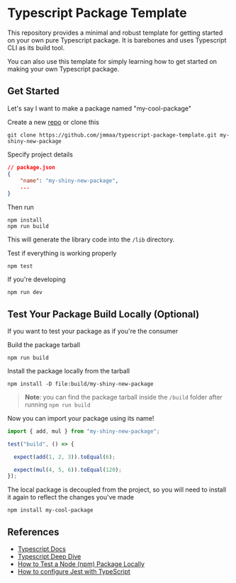 # Typescript Package Template

This repository provides a minimal and robust template for getting started on your own pure Typescript package. It is barebones and uses Typescript CLI as its build tool.

You can also use this template for simply learning how to get started on making your own Typescript package.

## Get Started

Let's say I want to make a package named "my-cool-package"

Create a new [repo](https://github.com/jmmaa/typescript-package-template/generate) or clone this
```
git clone https://github.com/jmmaa/typescript-package-template.git my-shiny-new-package
```

Specify project details

```json
// package.json
{
    "name": "my-shiny-new-package",
    ...
}
```

Then run

```
npm install
npm run build
```
This will generate the library code into the `/lib` directory.


Test if everything is working properly

```
npm test
```

If you're developing 

```
npm run dev
```

## Test Your Package Build Locally (Optional)

If you want to test your package as if you're the consumer

Build the package tarball
```
npm run build
```
Install the package locally from the tarball
```
npm install -D file:build/my-shiny-new-package
```
> **Note**: you can find the package tarball inside the `/build` folder after running `npm run build`

Now you can import your package using its name!

```typescript
import { add, mul } from "my-shiny-new-package";

test("build", () => {

  expect(add(1, 2, 3)).toEqual(6);

  expect(mul(4, 5, 6)).toEqual(120);
});
```
The local package is decoupled from the project, so you will need to install it again to reflect the changes you've made

```
npm install my-cool-package
```

## References

- [Typescript Docs](https://www.typescriptlang.org/docs)
- [Typescript Deep Dive](https://basarat.gitbook.io/typescript/library)
- [How to Test a Node (npm) Package Locally](https://javascript.plainenglish.io/how-to-test-a-node-package-locally-8dde33e642df)
- [How to configure Jest with TypeScript](https://swizec.com/blog/how-to-configure-jest-with-typescript/)

